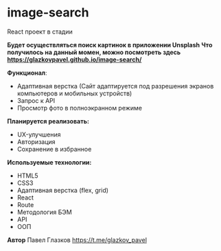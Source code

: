 # image-search
React проект в стадии

**Будет осуществляться поиск картинок в приложении Unsplash**
**Что получилось на данный момен, можно посмотреть здесь https://glazkovpavel.github.io/image-search/**

**Функционал**:
* Адаптивная верстка (Сайт адаптируется под разрешения экранов компьютеров и мобильных устройств)
* Запрос к API 
* Просмотр фото в полноэкранном режиме

**Планируется реализовать:**
* UX-улучшения
* Авторизация
* Сохранение в избранное


**Используемые технологии:**
* HTML5
* CSS3
* Адаптивная верстка (flex, grid)
* React
* Route
* Методология БЭМ 
* API
* ООП

**Автор**
Павел Глазков https://t.me/glazkov_pavel
